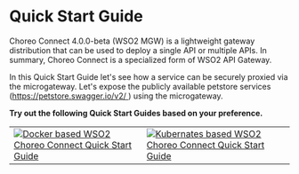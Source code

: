 # Quick Start Guide

Choreo Connect 4.0.0-beta (WSO2 MGW) is a lightweight gateway distribution that can be used to deploy a single API or multiple APIs. In summary,  Choreo Connect is a specialized form of WSO2 API Gateway.

In this Quick Start Guide let's see how a service can be securely proxied via the microgateway. Let's expose the publicly available petstore services (https://petstore.swagger.io/v2/ ) using the microgateway.

**Try out the following Quick Start Guides based on your preference.**

|                                                                                                                                                                                                  |                                                                                                                                                                                                  |
|--------------------------------------------------------------------------------------------------------------------------------------------------------------------------------------------------|--------------------------------------------------------------------------------------------------------------------------------------------------------------------------------------------------|
| [![Docker based WSO2 Choreo Connect Quick Start Guide]({{base_path}}/assets/img/deploy/mgw/docker-logo.png "Docker based WSO2 Choreo Connect Quick Start Guide")]({{base_path}}/deploy-and-publish/deploy-on-gateway/choreo-connect/getting-started/quick-start-guide/quick-start-guide-docker) | [![Kubernates based WSO2 Choreo Connect Quick Start Guide]({{base_path}}/assets/img/deploy/mgw/kubernates.png "Kubernates based WSO2 Choreo Connect Quick Start Guide")]({{base_path}}/deploy-and-publish/deploy-on-gateway/choreo-connect/getting-started/quick-start-guide/quick-start-guide-kubernetes) |
